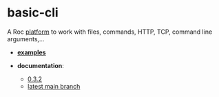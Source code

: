 # basic-cli

A Roc [platform](https://github.com/roc-lang/roc/wiki/Roc-concepts-explained#platform) to work with files, commands, HTTP, TCP, command line arguments,...

- [**examples**](https://github.com/roc-lang/basic-cli/tree/main/examples)

- **documentation**:
  - [0.3.2](https://www.roc-lang.org/packages/basic-cli/0.3.2)
  - [latest main branch](https://www.roc-lang.org/packages/basic-cli)


